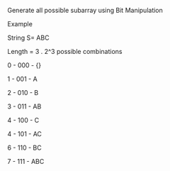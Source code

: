 Generate all possible subarray using Bit Manipulation

Example


String S= ABC

Length = 3 . 2^3 possible combinations


0 - 000 - {}

1 - 001 - A

2 -  010 - B

3 - 011 - AB

4 - 100 - C

4 - 101 - AC

6 - 110 - BC

7 - 111 - ABC
